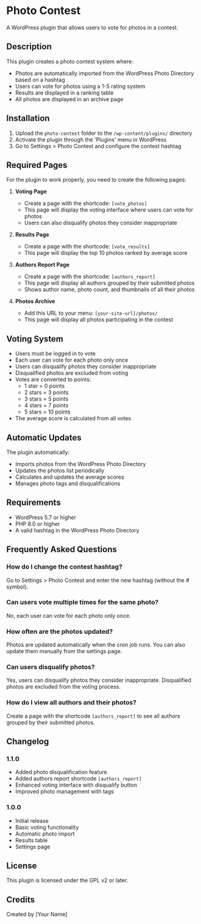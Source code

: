 # Photo Contest

A WordPress plugin that allows users to vote for photos in a contest.

## Description

This plugin creates a photo contest system where:
- Photos are automatically imported from the WordPress Photo Directory based on a hashtag
- Users can vote for photos using a 1-5 rating system
- Results are displayed in a ranking table
- All photos are displayed in an archive page

## Installation

1. Upload the `photo-contest` folder to the `/wp-content/plugins/` directory
2. Activate the plugin through the 'Plugins' menu in WordPress
3. Go to Settings > Photo Contest and configure the contest hashtag

## Required Pages

For the plugin to work properly, you need to create the following pages:

1. **Voting Page**
   - Create a page with the shortcode: `[vote_photos]`
   - This page will display the voting interface where users can vote for photos
   - Users can also disqualify photos they consider inappropriate

2. **Results Page**
   - Create a page with the shortcode: `[vote_results]`
   - This page will display the top 10 photos ranked by average score

3. **Authors Report Page**
   - Create a page with the shortcode: `[authors_report]`
   - This page will display all authors grouped by their submitted photos
   - Shows author name, photo count, and thumbnails of all their photos

4. **Photos Archive**
   - Add this URL to your menu: `[your-site-url]/photos/`
   - This page will display all photos participating in the contest

## Voting System

- Users must be logged in to vote
- Each user can vote for each photo only once
- Users can disqualify photos they consider inappropriate
- Disqualified photos are excluded from voting
- Votes are converted to points:
  - 1 star = 0 points
  - 2 stars = 3 points
  - 3 stars = 5 points
  - 4 stars = 7 points
  - 5 stars = 10 points
- The average score is calculated from all votes

## Automatic Updates

The plugin automatically:
- Imports photos from the WordPress Photo Directory
- Updates the photos list periodically
- Calculates and updates the average scores
- Manages photo tags and disqualifications

## Requirements

- WordPress 5.7 or higher
- PHP 8.0 or higher
- A valid hashtag in the WordPress Photo Directory

## Frequently Asked Questions

### How do I change the contest hashtag?
Go to Settings > Photo Contest and enter the new hashtag (without the # symbol).

### Can users vote multiple times for the same photo?
No, each user can vote for each photo only once.

### How often are the photos updated?
Photos are updated automatically when the cron job runs. You can also update them manually from the settings page.

### Can users disqualify photos?
Yes, users can disqualify photos they consider inappropriate. Disqualified photos are excluded from the voting process.

### How do I view all authors and their photos?
Create a page with the shortcode `[authors_report]` to see all authors grouped by their submitted photos.

## Changelog

### 1.1.0
- Added photo disqualification feature
- Added authors report shortcode `[authors_report]`
- Enhanced voting interface with disqualify button
- Improved photo management with tags

### 1.0.0
- Initial release
- Basic voting functionality
- Automatic photo import
- Results table
- Settings page

## License

This plugin is licensed under the GPL v2 or later.

## Credits

Created by [Your Name] 